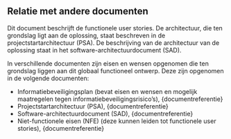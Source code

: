 ## Relatie met andere documenten

Dit document beschrijft de functionele user stories. De architectuur, die ten grondslag ligt aan de oplossing, staat beschreven in de projectstartarchitectuur (PSA). De beschrijving van de architectuur van de oplossing staat in het software-architectuurdocument (SAD).

In verschillende documenten zijn eisen en wensen opgenomen die ten grondslag liggen aan dit globaal functioneel ontwerp. Deze zijn opgenomen in de volgende documenten:

* Informatiebeveiligingsplan (bevat eisen en wensen en mogelijk maatregelen tegen informatiebeveiligingsrisico’s), {documentreferentie}
* Projectstartarchitectuur (PSA), {documentreferentie}
* Software-architectuurdocument (SAD), {documentreferentie}
* Niet-functionele eisen (NFE) (deze kunnen leiden tot functionele user stories), {documentreferentie}
